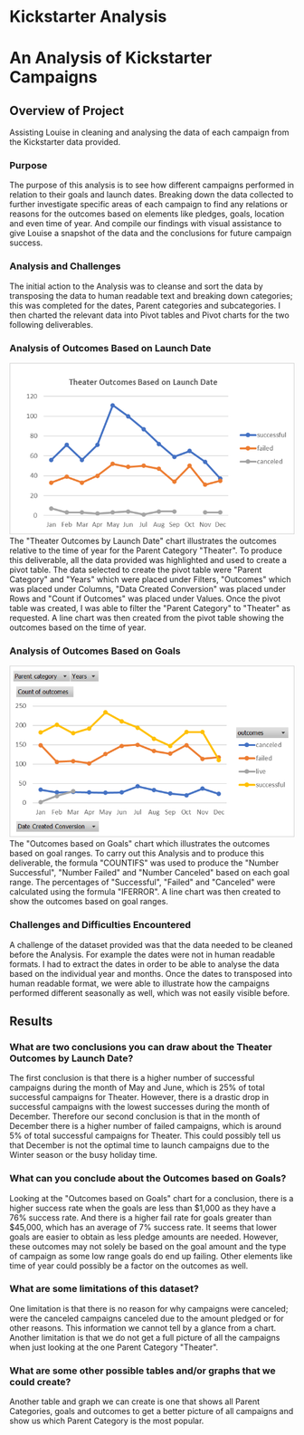 # Kickstarter Analysis

# An Analysis of Kickstarter Campaigns

## Overview of Project
Assisting Louise in cleaning and analysing the data of each campaign from the Kickstarter data provided.
### Purpose
The purpose of this analysis is to see how different campaigns performed in relation to their goals and launch dates. Breaking down the data collected to further investigate specific areas of each campaign to find any relations or reasons for the outcomes based on elements like pledges, goals, location and even time of year. And compile our findings with visual assistance to give Louise a snapshot of the data and the conclusions for future campaign success.

### Analysis and Challenges
The initial action to the Analysis was to cleanse and sort the data by transposing the data to human readable text and breaking down categories; this was completed for the dates, Parent categories and subcategories. I then charted the relevant data into Pivot tables and Pivot charts for the two following deliverables.

### Analysis of Outcomes Based on Launch Date
![Theater_Outcomes_vs_Launch](https://github.com/nyoung246/kickstarter-analysis/blob/main/resources/Theater_Outcomes_vs_Launch.png)
The "Theater Outcomes by Launch Date" chart illustrates the outcomes relative to the time of year for the Parent Category "Theater". To produce this deliverable, all the data provided was highlighted and used to create a pivot table. The data selected to create the pivot table were "Parent Category" and "Years" which were placed under Filters, "Outcomes" which was placed under Columns, "Data Created Conversion" was placed under Rows and "Count if Outcomes" was placed under Values. Once the pivot table was created, I was able to filter the "Parent Category" to "Theater" as requested. A line chart was then created from the pivot table showing the outcomes based on the time of year.

### Analysis of Outcomes Based on Goals
![Outcomes_vs_Goals](https://github.com/nyoung246/kickstarter-analysis/blob/main/resources/Outcomes%20Based%20on%20Launch%20Date.png)
The "Outcomes based on Goals" chart which illustrates the outcomes based on goal ranges. To carry out this Analysis and to produce this deliverable, the formula "COUNTIFS" was used to produce the "Number Successful", "Number Failed" and "Number Canceled" based on each goal range. The percentages of "Successful", "Failed" and "Canceled" were calculated using the formula "IFERROR". A line chart was then created to show the outcomes based on goal ranges.

### Challenges and Difficulties Encountered
A challenge of the dataset provided was that the data needed to be cleaned before the Analysis. For example the dates were not in human readable formats. I had to extract the dates in order to be able to analyse the data based on the individual year and months. Once the dates to transposed into human readable format, we were able to illustrate how the campaigns performed different seasonally as well, which was not easily visible before. 

## Results

### What are two conclusions you can draw about the Theater Outcomes by Launch Date?
The first conclusion is that there is a higher number of successful campaigns during the month of May and June, which is 25% of total successful campaigns for Theater. However, there is a drastic drop in successful campaigns with the lowest successes during the month of December. Therefore our second conclusion is that in the month of December there is a higher number of failed campaigns, which is around 5% of total successful campaigns for Theater. This could possibly tell us that December is not the optimal time to launch campaigns due to the Winter season or the busy holiday time.

### What can you conclude about the Outcomes based on Goals?
Looking at the "Outcomes based on Goals" chart for a conclusion, there is a higher success rate when the goals are less than $1,000 as they have a 76% success rate. And there is a higher fail rate for goals greater than $45,000, which has an average of 7% success rate. It seems that lower goals are easier to obtain as less pledge amounts are needed. However, these outcomes may not solely be based on the goal amount and the type of campaign as some low range goals do end up failing. Other elements like time of year could possibly be a factor on the outcomes as well.

### What are some limitations of this dataset?
One limitation is that there is no reason for why campaigns were canceled; were the canceled campaigns canceled due to the amount pledged or for other reasons. This information we cannot tell by a glance from a chart. Another limitation is that we do not get a full picture of all the campaigns when just looking at the one Parent Category "Theater".

### What are some other possible tables and/or graphs that we could create?
Another table and graph we can create is one that shows all Parent Categories, goals and outcomes to get a better picture of all campaigns and show us which Parent Category is the most popular.
